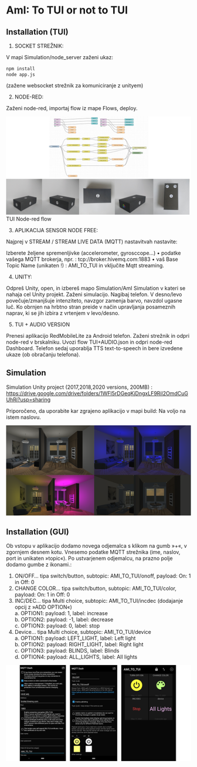 # AmI: To TUI or not to TUI



## Installation (TUI) 

1. SOCKET STREŽNIK:

V mapi Simulation/node_server zaženi ukaz:

```
npm install
node app.js
```
(zažene websocket strežnik za komuniciranje z unityem)

2. NODE-RED:

Zaženi node-red, importaj flow iz mape Flows, deploy.

![Tui](https://github.com/timkriz/AmI/blob/main/Images/tui.png)
TUI Node-red flow

3. APLIKACIJA SENSOR NODE FREE:

Najprej v STREAM / STREAM LIVE DATA (MQTT) nastavitvah nastavite:

Izberete željene spremenljivke (accelerometer, gyrosccope...) 
• podatke vašega MQTT brokerja, npr. : tcp://broker.hivemq.com:1883
• vaš Base Topic Name (unikaten !) : AMI_TO_TUI
in vključite Mqtt streaming.

4. UNITY:

Odpreš Unity, open, in izbereš mapo Simulation/AmI Simulation v kateri se nahaja cel
Unity projekt.
Zaženi simulacijo. Nagibaj telefon. V desno/levo povečuje/zmanjšuje intenziteto,
navzgor zamenja barvo, navzdol ugasne luč. Ko obrnjen na hrbtno stran preide v način upravljanja posameznih naprav, ki se jih izbira z vrtenjem v levo/desno.

5. TUI + AUDIO VERSION

Prenesi aplikacijo RedMobileLite za Android telefon. Zaženi strežnik in odpri node-red v brskalniku. Uvozi flow TUI+AUDIO.json in odpri node-red Dashboard. Telefon sedaj uporablja TTS text-to-speech in bere izvedene ukaze (ob obračanju telefona).

## Simulation

Simulation Unity project (2017,2018,2020 versions, 200MB) : https://drive.google.com/drive/folders/1WFl5rDGeqKjDngxLF9Ril2OmdCuGUhRi?usp=sharing

Priporočeno, da uporabite kar zgrajeno aplikacijo v mapi build: Na voljo na istem naslovu. 

![Simulation](https://github.com/timkriz/AmI/blob/main/Images/simulation2.png)


## Installation (GUI) 

Ob vstopu v aplikacijo dodamo novega odjemalca s klikom na gumb »+«, v zgornjem desnem kotu. Vnesemo podatke MQTT strežnika (ime, naslov, port in unikaten »topic«).
Po ustvarjenem odjemalcu, na prazno polje dodamo gumbe z ikonami.:
1.	ON/OFF… tipa switch/button, subtopic: AMI_TO_TUI/onoff,  payload: On: 1 in Off: 0
2.	CHANGE COLOR… tipa switch/button, subtopic: AMI_TO_TUI/color,  payload: On: 1 in Off: 0
3.	INC/DEC… tipa Multi choice, subtopic: AMI_TO_TUI/incdec (dodajanje opcij z »ADD OPTION«)  
  a.	OPTION1:  payload: 1, label: increase  
  b.	OPTION2:  payload: -1, label: decrease  
  c.	OPTION3:  payload: 0, label: stop  
4.	Device… tipa Multi choice, subtopic: AMI_TO_TUI/device  
  a.	OPTION1:  payload: LEFT_LIGHT, label: Left light  
  b.	OPTION2:  payload: RIGHT_LIGHT, label: Right light  
  c.	OPTION3:  payload: BLINDS, label: Blinds  
  d.	OPTION4:  payload: ALL_LIGHTS, label: All lights  


![Gui part](https://github.com/timkriz/AmI/blob/main/Images/GUI_image.png)


